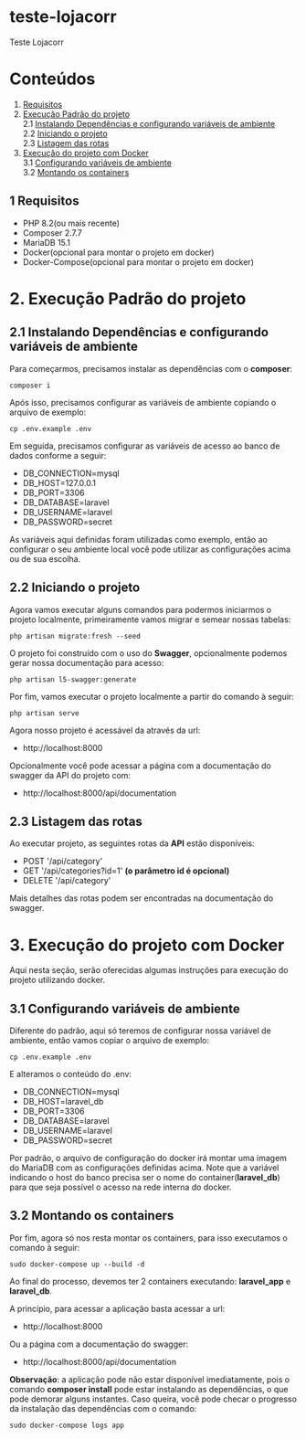 # teste-lojacorr

Teste Lojacorr


# Conteúdos

1. [Requisitos](#Requisitos)<br>
2. [Execução Padrão do projeto](#Execução-Padrão-do-projeto)<br>
   2.1 [Instalando Dependências e configurando variáveis de ambiente](##Instalando-Dependências-e-configurando-variáveis-de-ambiente)<br>
   2.2 [Iniciando o projeto](##Iniciando-o-projeto)<br>
   2.3 [Listagem das rotas](##Listagem-das-rotas)<br>
3. [Execução do projeto com Docker](#Execução-do-projeto-com-Docker)<br>
   3.1 [Configurando variáveis de ambiente](##Configurando-variáveis-de-ambiente)<br>
   3.2 [Montando os containers](##Montando-os-containers)<br>

## 1 Requisitos

- PHP 8.2(ou mais recente)
- Composer  2.7.7
- MariaDB 15.1
- Docker(opcional para montar o projeto em docker)
- Docker-Compose(opcional para montar o projeto em docker)

# 2. Execução Padrão do projeto

## 2.1 Instalando Dependências e configurando variáveis de ambiente

Para começarmos, precisamos instalar as dependências com o **composer**:

```console
composer i
```

Após isso, precisamos configurar as variáveis de ambiente copiando o arquivo de exemplo:

```console
cp .env.example .env
```

Em seguida, precisamos configurar as variáveis de acesso ao banco de dados conforme a seguir:

- DB_CONNECTION=mysql
- DB_HOST=127.0.0.1
- DB_PORT=3306
- DB_DATABASE=laravel
- DB_USERNAME=laravel
- DB_PASSWORD=secret

As variáveis aqui definidas foram utilizadas como exemplo, então ao configurar o seu ambiente local você pode utilizar as configurações acima ou de sua escolha.

## 2.2 Iniciando o projeto

Agora vamos executar alguns comandos para podermos iniciarmos o projeto localmente, primeiramente vamos migrar e semear nossas tabelas:

```console
php artisan migrate:fresh --seed
```

O projeto foi construído com o uso do **Swagger**, opcionalmente podemos gerar nossa documentação para acesso:

```console
php artisan l5-swagger:generate
```

Por fim, vamos executar o projeto localmente a partir do comando à seguir:

```console
php artisan serve
```

Agora nosso projeto é acessável da através da url:  
 - http://localhost:8000 
 
 Opcionalmente você pode acessar a página com a documentação do swagger da API do projeto com:  
 - http://localhost:8000/api/documentation

## 2.3 Listagem das rotas

Ao executar projeto, as seguintes rotas da **API** estão disponíveis:

- POST '/api/category'
- GET '/api/categories?id=1' **(o parâmetro id é opcional)**
- DELETE '/api/category'

Mais detalhes das rotas podem ser encontradas na documentação do swagger.

# 3. Execução do projeto com Docker

Aqui nesta seção, serão oferecidas algumas instruções para execução do projeto utilizando docker.

## 3.1 Configurando variáveis de ambiente

Diferente do padrão, aqui só teremos de configurar nossa variável de ambiente, então vamos copiar o arquivo de exemplo:

```console
cp .env.example .env
```

E alteramos o conteúdo do .env:

- DB_CONNECTION=mysql
- DB_HOST=laravel_db
- DB_PORT=3306
- DB_DATABASE=laravel
- DB_USERNAME=laravel
- DB_PASSWORD=secret

Por padrão, o arquivo de configuração do docker irá montar uma imagem do MariaDB com as configurações definidas acima. Note que a variável indicando o host do banco precisa ser o nome do container(**laravel_db**) para que seja possível o acesso na rede interna do docker.

## 3.2 Montando os containers

Por fim, agora só nos resta montar os containers, para isso executamos o comando à seguir:

```console
sudo docker-compose up --build -d
```

Ao final do processo, devemos ter 2 containers executando: **laravel_app** e **laravel_db**.

A princípio, para acessar a aplicação basta acessar a url: 

- http://localhost:8000 


Ou a página com a documentação do swagger:

- http://localhost:8000/api/documentation

**Observação**: a aplicação pode não estar disponível imediatamente, pois o comando **composer install** pode estar instalando as dependências, o que pode demorar alguns instantes. Caso queira, você pode checar o progresso da instalação das dependências com o comando:

```console
sudo docker-compose logs app
```